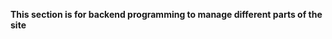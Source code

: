 ********************This section is for backend programming to manage different parts of the site********************
